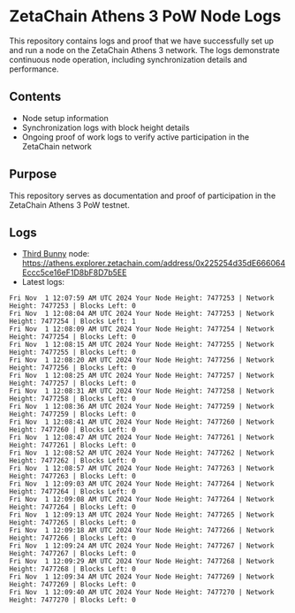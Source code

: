 # ZetaChain Athens 3 PoW Node Logs
This repository contains logs and proof that we have successfully set up and run a node on the ZetaChain Athens 3 network. The logs demonstrate continuous node operation, including synchronization details and performance.

## Contents
- Node setup information
- Synchronization logs with block height details
- Ongoing proof of work logs to verify active participation in the ZetaChain network

## Purpose
This repository serves as documentation and proof of participation in the ZetaChain Athens 3 PoW testnet.

## Logs

- [Third Bunny](https://thirdbunny.xyz/) node: https://athens.explorer.zetachain.com/address/0x225254d35dE666064Eccc5ce16eF1D8bF8D7b5EE
- Latest logs:
```
Fri Nov  1 12:07:59 AM UTC 2024 Your Node Height: 7477253 | Network Height: 7477253 | Blocks Left: 0
Fri Nov  1 12:08:04 AM UTC 2024 Your Node Height: 7477253 | Network Height: 7477254 | Blocks Left: 1
Fri Nov  1 12:08:09 AM UTC 2024 Your Node Height: 7477254 | Network Height: 7477254 | Blocks Left: 0
Fri Nov  1 12:08:15 AM UTC 2024 Your Node Height: 7477255 | Network Height: 7477255 | Blocks Left: 0
Fri Nov  1 12:08:20 AM UTC 2024 Your Node Height: 7477256 | Network Height: 7477256 | Blocks Left: 0
Fri Nov  1 12:08:25 AM UTC 2024 Your Node Height: 7477257 | Network Height: 7477257 | Blocks Left: 0
Fri Nov  1 12:08:31 AM UTC 2024 Your Node Height: 7477258 | Network Height: 7477258 | Blocks Left: 0
Fri Nov  1 12:08:36 AM UTC 2024 Your Node Height: 7477259 | Network Height: 7477259 | Blocks Left: 0
Fri Nov  1 12:08:41 AM UTC 2024 Your Node Height: 7477260 | Network Height: 7477260 | Blocks Left: 0
Fri Nov  1 12:08:47 AM UTC 2024 Your Node Height: 7477261 | Network Height: 7477261 | Blocks Left: 0
Fri Nov  1 12:08:52 AM UTC 2024 Your Node Height: 7477262 | Network Height: 7477262 | Blocks Left: 0
Fri Nov  1 12:08:57 AM UTC 2024 Your Node Height: 7477263 | Network Height: 7477263 | Blocks Left: 0
Fri Nov  1 12:09:03 AM UTC 2024 Your Node Height: 7477264 | Network Height: 7477264 | Blocks Left: 0
Fri Nov  1 12:09:08 AM UTC 2024 Your Node Height: 7477264 | Network Height: 7477264 | Blocks Left: 0
Fri Nov  1 12:09:13 AM UTC 2024 Your Node Height: 7477265 | Network Height: 7477265 | Blocks Left: 0
Fri Nov  1 12:09:18 AM UTC 2024 Your Node Height: 7477266 | Network Height: 7477266 | Blocks Left: 0
Fri Nov  1 12:09:24 AM UTC 2024 Your Node Height: 7477267 | Network Height: 7477267 | Blocks Left: 0
Fri Nov  1 12:09:29 AM UTC 2024 Your Node Height: 7477268 | Network Height: 7477268 | Blocks Left: 0
Fri Nov  1 12:09:34 AM UTC 2024 Your Node Height: 7477269 | Network Height: 7477269 | Blocks Left: 0
Fri Nov  1 12:09:40 AM UTC 2024 Your Node Height: 7477270 | Network Height: 7477270 | Blocks Left: 0
```
